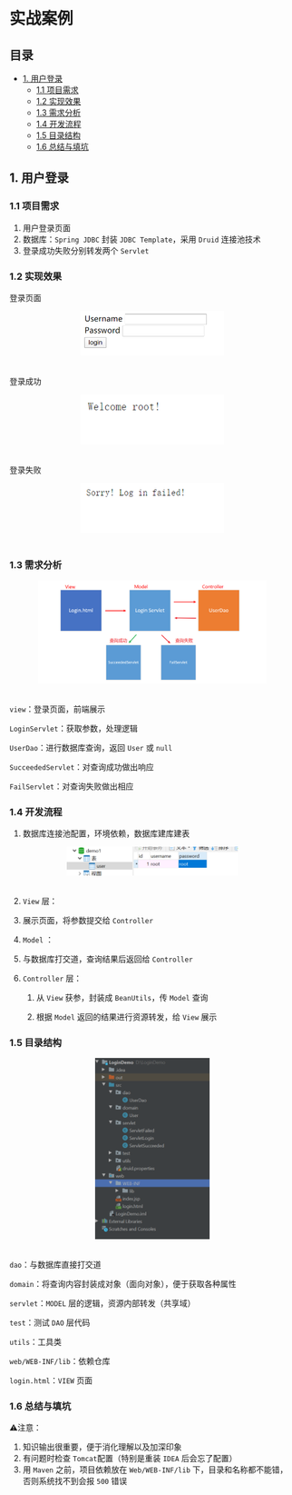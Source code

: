 # 实战案例
## 目录
* [1. 用户登录](#1-----)
  + [1.1 项目需求](#11-----)
  + [1.2 实现效果](#12-----)
  + [1.3 需求分析](#13-----)
  + [1.4 开发流程](#14-----)
  + [1.5 目录结构](#15-----)
  + [1.6 总结与填坑](#16------)







## 1. 用户登录

### 1.1 项目需求

1. 用户登录页面
2. 数据库：`Spring JDBC` 封装 `JDBC Template`，采用 `Druid` 连接池技术
3. 登录成功失败分别转发两个 `Servlet`



### 1.2 实现效果

登录页面

<div align="center"> <img src="image-20200425204544400.png" width="50%"/> </div><br>

登录成功

<div align="center"> <img src="image-20200425204646936.png" width="50%"/> </div><br>

登录失败

<div align="center"> <img src="image-20200425204631035.png" width="50%"/> </div><br>

### 1.3 需求分析

<div align="center"> <img src="image-20200424210546239.png" width="80%"/> </div><br>

`view`：登录页面，前端展示

`LoginServlet`：获取参数，处理逻辑

`UserDao`：进行数据库查询，返回 `User` 或 `null` 

`SucceededServlet`：对查询成功做出响应

`FailServlet`：对查询失败做出相应





### 1.4 开发流程

1. 数据库连接池配置，环境依赖，数据库建库建表



<div align="center"> <img src="image-20200424222457888.png" width="60%"/> </div><br>


2. `View` 层：
   
1. 展示页面，将参数提交给 `Controller`
   
3. `Model` ：
   
1. 与数据库打交道，查询结果后返回给 `Controller`
   
4. `Controller` 层：
   
   1. 从 `View` 获参，封装成 `BeanUtils`，传 `Model` 查询 
   
   2. 根据 `Model` 返回的结果进行资源转发，给 `View` 展示
   
      

### 1.5 目录结构

<div align="center"> <img src="image-20200425204843537.png" width="40%"/> </div><br>

`dao`：与数据库直接打交道

`domain`：将查询内容封装成对象（面向对象），便于获取各种属性

`servlet`：`MODEL` 层的逻辑，资源内部转发（共享域）

`test`：测试 `DAO` 层代码

`utils`：工具类

`web/WEB-INF/lib`：依赖仓库

`login.html`：`VIEW` 页面



### 1.6 总结与填坑

:warning:注意：

1. 知识输出很重要，便于消化理解以及加深印象
2. 有问题时检查 `Tomcat`配置（特别是重装 `IDEA` 后会忘了配置） 
3. 用 `Maven` 之前，项目依赖放在 `Web/WEB-INF/lib` 下，目录和名称都不能错，否则系统找不到会报 `500` 错误


